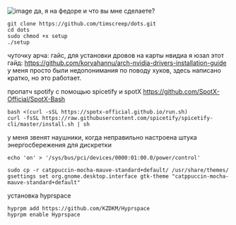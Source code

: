 ![image](https://github.com/timscreep/dots/assets/81462085/3ad92418-eea9-4fbb-9db1-007433df08d8)
да, я на федоре и что вы мне сделаете?
```
git clone https://github.com/timscreep/dots.git
cd dots
sudo chmod +x setup
./setup
```
чуточку арча:
гайс, для установки дровов на карты нвидиа я юзал этот гайд:
https://github.com/korvahannu/arch-nvidia-drivers-installation-guide
у меня просто были недопонимания по поводу хуков, здесь написано кратко, но это работает.




пропатч spotify с помощью spicetify и spotX
https://github.com/SpotX-Official/SpotX-Bash
```
bash <(curl -sSL https://spotx-official.github.io/run.sh)
curl -fsSL https://raw.githubusercontent.com/spicetify/spicetify-cli/master/install.sh | sh
```

у меня звенят наушники, когда неправильно настроена штука энергосбережения для дискретки

```
echo 'on' > '/sys/bus/pci/devices/0000:01:00.0/power/control'
```
```
sudo cp -r catppuccin-mocha-mauve-standard+default/ /usr/share/themes/
gsettings set org.gnome.desktop.interface gtk-theme "catppuccin-mocha-mauve-standard+default"
```

установка hyprspace
```
hyprpm add https://github.com/KZDKM/Hyprspace
hyprpm enable Hyprspace
```
